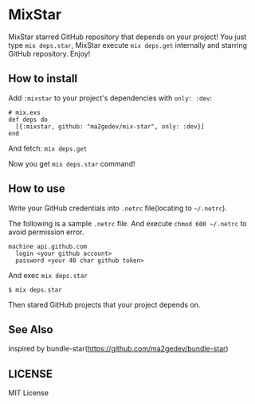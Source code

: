 # MixStar

MixStar starred GitHub repository that depends on your project!
You just type `mix deps.star`, MixStar execute `mix deps.get` internally and starring GitHub repository.
Enjoy!

## How to install

Add `:mixstar` to your project's dependencies with `only: :dev`:

```
# mix.exs
def deps do
  [{:mixstar, github: "ma2gedev/mix-star", only: :dev}]
end
```

And fetch: `mix deps.get`

Now you get `mix deps.star` command!

## How to use

Write your GitHub credentials into `.netrc` file(locating to `~/.netrc`).

The following is a sample `.netrc` file. And execute `chmod 600 ~/.netrc` to avoid permission error.

```
machine api.github.com
  login <your github account>
  password <your 40 char github token>
```

And exec `mix deps.star`

```
$ mix deps.star
```

Then stared GitHub projects that your project depends on.

## See Also

inspired by bundle-star(https://github.com/ma2gedev/bundle-star)

## LICENSE

MIT License


